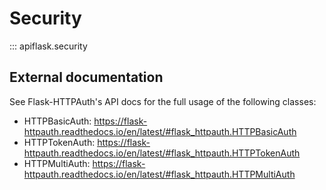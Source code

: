 # Security

::: apiflask.security


## External documentation

See Flask-HTTPAuth's API docs for the full usage of the following classes:

- HTTPBasicAuth: <https://flask-httpauth.readthedocs.io/en/latest/#flask_httpauth.HTTPBasicAuth>
- HTTPTokenAuth: <https://flask-httpauth.readthedocs.io/en/latest/#flask_httpauth.HTTPTokenAuth>
- HTTPMultiAuth: <https://flask-httpauth.readthedocs.io/en/latest/#flask_httpauth.HTTPMultiAuth>

